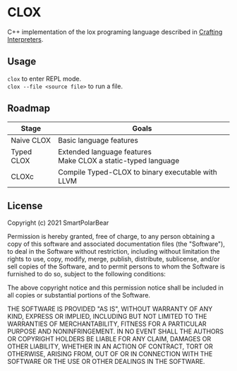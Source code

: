 # CLOX
C++ implementation of the lox programing language described in [Crafting Interpreters](https://craftinginterpreters.com/).

## Usage
`clox` to enter REPL mode.  
`clox --file <source file>` to run a file.

## Roadmap

|Stage|Goals|
|-----|-----|
|Naive CLOX| Basic language features<br>  |
|Typed CLOX| Extended language features <br> Make CLOX a static-typed language|
|CLOXc| Compile Typed-CLOX to binary executable with LLVM|

## License

Copyright (c) 2021 SmartPolarBear

Permission is hereby granted, free of charge, to any person obtaining a copy
of this software and associated documentation files (the "Software"), to deal
in the Software without restriction, including without limitation the rights
to use, copy, modify, merge, publish, distribute, sublicense, and/or sell
copies of the Software, and to permit persons to whom the Software is
furnished to do so, subject to the following conditions:

The above copyright notice and this permission notice shall be included in all
copies or substantial portions of the Software.

THE SOFTWARE IS PROVIDED "AS IS", WITHOUT WARRANTY OF ANY KIND, EXPRESS OR
IMPLIED, INCLUDING BUT NOT LIMITED TO THE WARRANTIES OF MERCHANTABILITY,
FITNESS FOR A PARTICULAR PURPOSE AND NONINFRINGEMENT. IN NO EVENT SHALL THE
AUTHORS OR COPYRIGHT HOLDERS BE LIABLE FOR ANY CLAIM, DAMAGES OR OTHER
LIABILITY, WHETHER IN AN ACTION OF CONTRACT, TORT OR OTHERWISE, ARISING FROM,
OUT OF OR IN CONNECTION WITH THE SOFTWARE OR THE USE OR OTHER DEALINGS IN THE
SOFTWARE.